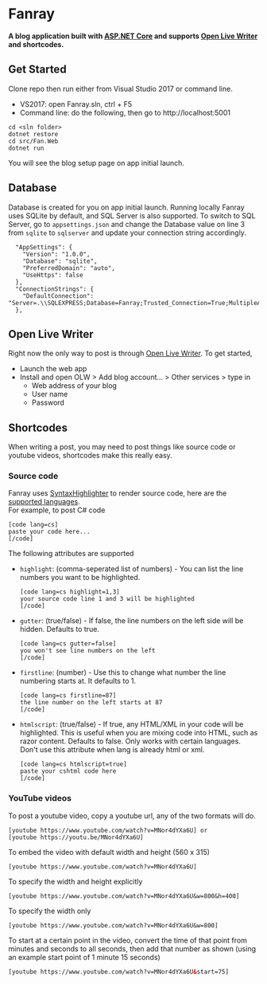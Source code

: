 # Fanray

**A blog application built with [ASP.NET Core](https://github.com/aspnet/Home) and supports [Open Live Writer](http://openlivewriter.org/) and shortcodes.**

## Get Started

Clone repo then run either from Visual Studio 2017 or command line.

- VS2017: open Fanray.sln, ctrl + F5
- Command line: do the following, then go to http://localhost:5001
 ```
cd <sln folder>
dotnet restore
cd src/Fan.Web
dotnet run
```

You will see the blog setup page on app initial launch.

## Database

Database is created for you on app initial launch. Running locally Fanray uses SQLite by default, and SQL Server is also supported. To switch to SQL Server, go to `appsettings.json` and change the Database value on line 3 from `sqlite` to `sqlserver` and update your connection string accordingly.

```
  "AppSettings": {
    "Version": "1.0.0",
    "Database": "sqlite",
    "PreferredDomain": "auto",
    "UseHttps": false
  },
  "ConnectionStrings": {
    "DefaultConnection": "Server=.\\SQLEXPRESS;Database=Fanray;Trusted_Connection=True;MultipleActiveResultSets=true"
  },
```

## Open Live Writer

Right now the only way to post is through [Open Live Writer](http://openlivewriter.org/). To get started,

- Launch the web app
- Install and open OLW > Add blog account... > Other services > type in
  - Web address of your blog
  - User name
  - Password

## Shortcodes

When writing a post, you may need to post things like source code or youtube videos, shortcodes make this really easy.

### Source code

Fanray uses [SyntaxHighlighter](https://github.com/syntaxhighlighter/syntaxhighlighter) to render source code, here are the [supported languages](http://alexgorbatchev.com/SyntaxHighlighter/manual/brushes/).  
For example, to post C# code
```
[code lang=cs]
paste your code here...
[/code]
```

The following attributes are supported
- `highlight`: (comma-seperated list of numbers) - You can list the line numbers you want to be highlighted.
  ```
  [code lang=cs highlight=1,3]
  your source code line 1 and 3 will be highlighted
  [/code]
  ```
- `gutter`: (true/false) - If false, the line numbers on the left side will be hidden. Defaults to true.
  ```
  [code lang=cs gutter=false]
  you won't see line numbers on the left
  [/code]
  ```
- `firstline`: (number) - Use this to change what number the line numbering starts at. It defaults to 1.
  ```
  [code lang=cs firstline=87]
  the line number on the left starts at 87
  [/code]
  ```
- `htmlscript`: (true/false) - If true, any HTML/XML in your code will be highlighted. This is useful when you are mixing code into HTML, such as razor content. Defaults to false. Only works with certain languages. Don't use this attribute when lang is already html or xml.
  ```
  [code lang=cs htmlscript=true]
  paste your cshtml code here
  [/code]
  ```

### YouTube videos

To post a youtube video, copy a youtube url, any of the two formats will do.
```
[youtube https://www.youtube.com/watch?v=MNor4dYXa6U] or 
[youtube https://youtu.be/MNor4dYXa6U]
```

To embed the video with default width and height (560 x 315)
```
[youtube https://www.youtube.com/watch?v=MNor4dYXa6U]
```

To specify the width and height explicitly
```
[youtube https://www.youtube.com/watch?v=MNor4dYXa6U&w=800&h=400]
```

To specify the width only
```
[youtube https://www.youtube.com/watch?v=MNor4dYXa6U&w=800]
```

To start at a certain point in the video, convert the time of that point from minutes and seconds to all seconds, then add that number as shown (using an example start point of 1 minute 15 seconds)
```html
[youtube https://www.youtube.com/watch?v=MNor4dYXa6U&start=75]
```
